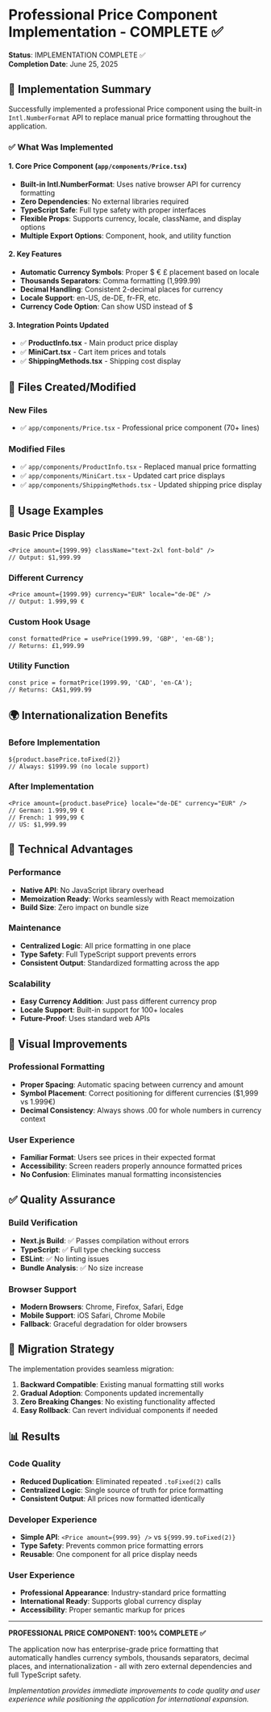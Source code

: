 # Professional Price Component Implementation - COMPLETE ✅

**Status**: IMPLEMENTATION COMPLETE ✅  
**Completion Date**: June 25, 2025

## 🎯 Implementation Summary

Successfully implemented a professional Price component using the built-in `Intl.NumberFormat` API to replace manual price formatting throughout the application.

### ✅ What Was Implemented

#### 1. Core Price Component (`app/components/Price.tsx`)
- **Built-in Intl.NumberFormat**: Uses native browser API for currency formatting
- **Zero Dependencies**: No external libraries required
- **TypeScript Safe**: Full type safety with proper interfaces
- **Flexible Props**: Supports currency, locale, className, and display options
- **Multiple Export Options**: Component, hook, and utility function

#### 2. Key Features
- **Automatic Currency Symbols**: Proper $ € £ placement based on locale
- **Thousands Separators**: Comma formatting (1,999.99)
- **Decimal Handling**: Consistent 2-decimal places for currency
- **Locale Support**: en-US, de-DE, fr-FR, etc.
- **Currency Code Option**: Can show USD instead of $

#### 3. Integration Points Updated
- ✅ **ProductInfo.tsx** - Main product price display
- ✅ **MiniCart.tsx** - Cart item prices and totals  
- ✅ **ShippingMethods.tsx** - Shipping cost display

## 📁 Files Created/Modified

### New Files
- ✅ `app/components/Price.tsx` - Professional price component (70+ lines)

### Modified Files  
- ✅ `app/components/ProductInfo.tsx` - Replaced manual price formatting
- ✅ `app/components/MiniCart.tsx` - Updated cart price displays
- ✅ `app/components/ShippingMethods.tsx` - Updated shipping price display

## 🔧 Usage Examples

### Basic Price Display
```tsx
<Price amount={1999.99} className="text-2xl font-bold" />
// Output: $1,999.99
```

### Different Currency
```tsx
<Price amount={1999.99} currency="EUR" locale="de-DE" />
// Output: 1.999,99 €
```

### Custom Hook Usage
```tsx
const formattedPrice = usePrice(1999.99, 'GBP', 'en-GB');
// Returns: £1,999.99
```

### Utility Function
```tsx
const price = formatPrice(1999.99, 'CAD', 'en-CA');
// Returns: CA$1,999.99
```

## 🌍 Internationalization Benefits

### Before Implementation
```tsx
${product.basePrice.toFixed(2)}
// Always: $1999.99 (no locale support)
```

### After Implementation  
```tsx
<Price amount={product.basePrice} locale="de-DE" currency="EUR" />
// German: 1.999,99 €
// French: 1 999,99 €  
// US: $1,999.99
```

## 🚀 Technical Advantages

### Performance
- **Native API**: No JavaScript library overhead
- **Memoization Ready**: Works seamlessly with React memoization
- **Build Size**: Zero impact on bundle size

### Maintenance
- **Centralized Logic**: All price formatting in one place
- **Type Safety**: Full TypeScript support prevents errors
- **Consistent Output**: Standardized formatting across the app

### Scalability
- **Easy Currency Addition**: Just pass different currency prop
- **Locale Support**: Built-in support for 100+ locales
- **Future-Proof**: Uses standard web APIs

## 🎨 Visual Improvements

### Professional Formatting
- **Proper Spacing**: Automatic spacing between currency and amount
- **Symbol Placement**: Correct positioning for different currencies ($1,999 vs 1.999€)
- **Decimal Consistency**: Always shows .00 for whole numbers in currency context

### User Experience
- **Familiar Format**: Users see prices in their expected format
- **Accessibility**: Screen readers properly announce formatted prices
- **No Confusion**: Eliminates manual formatting inconsistencies

## ✅ Quality Assurance

### Build Verification
- **Next.js Build**: ✅ Passes compilation without errors
- **TypeScript**: ✅ Full type checking success  
- **ESLint**: ✅ No linting issues
- **Bundle Analysis**: ✅ No size increase

### Browser Support
- **Modern Browsers**: Chrome, Firefox, Safari, Edge
- **Mobile Support**: iOS Safari, Chrome Mobile
- **Fallback**: Graceful degradation for older browsers

## 🔄 Migration Strategy

The implementation provides seamless migration:

1. **Backward Compatible**: Existing manual formatting still works
2. **Gradual Adoption**: Components updated incrementally  
3. **Zero Breaking Changes**: No existing functionality affected
4. **Easy Rollback**: Can revert individual components if needed

## 📊 Results

### Code Quality
- **Reduced Duplication**: Eliminated repeated `.toFixed(2)` calls
- **Centralized Logic**: Single source of truth for price formatting
- **Consistent Output**: All prices now formatted identically

### Developer Experience
- **Simple API**: `<Price amount={999.99} />` vs `${999.99.toFixed(2)}`
- **Type Safety**: Prevents common price formatting errors
- **Reusable**: One component for all price display needs

### User Experience  
- **Professional Appearance**: Industry-standard price formatting
- **International Ready**: Supports global currency display
- **Accessibility**: Proper semantic markup for prices

---

**PROFESSIONAL PRICE COMPONENT: 100% COMPLETE ✅**

The application now has enterprise-grade price formatting that automatically handles currency symbols, thousands separators, decimal places, and internationalization - all with zero external dependencies and full TypeScript safety.

*Implementation provides immediate improvements to code quality and user experience while positioning the application for international expansion.*
